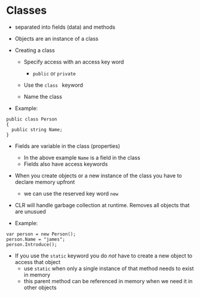 # Classes

* separated into fields (data) and methods

* Objects are an instance of a class

* Creating a class

  * Specify access with an access key word
    * `public` or `private`

  * Use the `class ` keyword

  * Name the class

* Example:

```(C#)
public class Person
{
  public string Name;
}
```

* Fields are variable in the class (properties)
  * In the above example `Name` is a field in the class
  * Fields also have access keywords

* When you create objects or a new instance of the class you have to declare memory upfront
  * we can use the reserved key word `new`

* CLR will handle garbage collection at runtime. Removes all objects that are unusued

* Example:

```(C#)
var person = new Person();
person.Name = "james";
person.Introduce();
```

* If you use the `static` keyword you do *not* have to create a new object to access that object
  * use `static` when only a single instance of that method needs to exist in memory
  * this parent method can be referenced in memory when we need it in other objects
